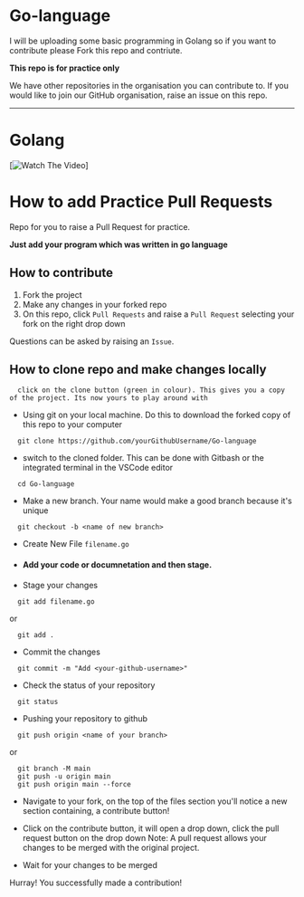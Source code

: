 # Go-language

I will be uploading some basic programming in Golang so if you want to contribute please Fork this repo and contriute.

<b>This repo is for practice only</b>

We have other repositories in the organisation you can contribute to. If you would like to join our GitHub organisation, raise an issue on this repo.

---

# Golang

[![Watch The Video](https://external-content.duckduckgo.com/iu/?u=https%3A%2F%2Ftse2.mm.bing.net%2Fth%3Fid%3DOIP.Khtrc_kz9pJminvlzwjbXgHaDu%26pid%3DApi&f=1)]

# How to add Practice Pull Requests

Repo for you to raise a Pull Request for practice.

**Just add your program which was written in go language**

## How to contribute

1. Fork the project
2. Make any changes in your forked repo
3. On this repo, click `Pull Requests` and raise a `Pull Request` selecting your fork on the right drop down

Questions can be asked by raising an `Issue`.

## How to clone repo and make changes locally

```
  click on the clone button (green in colour). This gives you a copy of the project. Its now yours to play around with
```

- Using git on your local machine. Do this to download the forked copy of this repo to your computer

```
  git clone https://github.com/yourGithubUsername/Go-language
```

- switch to the cloned folder. This can be done with Gitbash or the integrated terminal in the VSCode editor

```
  cd Go-language
```

- Make a new branch. Your name would make a good branch because it's unique

```
  git checkout -b <name of new branch>
```

- Create New File `filename.go`

- #### Add your code or documnetation and then stage.

- Stage your changes

```
  git add filename.go
```

or

```
  git add .
```

- Commit the changes

```
  git commit -m "Add <your-github-username>"
```

- Check the status of your repository

```
  git status
```

- Pushing your repository to github

```
  git push origin <name of your branch>
```

or

```
  git branch -M main
  git push -u origin main
  git push origin main --force
```

- Navigate to your fork, on the top of the files section you'll notice a new section containing, a contribute button!
- Click on the contribute button, it will open a drop down, click the pull request button on the drop down
  Note: A pull request allows your changes to be merged with the original project.

- Wait for your changes to be merged

Hurray! You successfully made a contribution!
